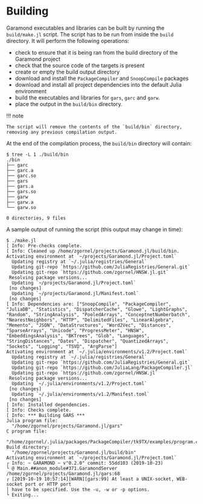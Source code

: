 # Building

Garamond executables and libraries can be built by running the `build/make.jl` script. The script has to be run from inside the `build` directory. It will perform the following operations:
 - check to ensure that it is being ran from the build directory of the Garamond project
 - check that the source code of the targets is present
 - create or empty the build output directory
 - download and install the `PackageCompiler` and `SnoopCompile` packages
 - download and install all project dependencies into the default Julia environment
 - build the executables and libraries for `gars`, `garc` and `garw`.
 - place the output in the `build/bin` directory.

!!! note

    The script will remove the contents of the `build/bin` directory, removing any previous compilation output.

At the end of the compilation process, the `build/bin` directory will contain:
```
$ tree -L 1 ./build/bin
./bin
├── garc
├── garc.a
├── garc.so
├── gars
├── gars.a
├── gars.so
├── garw
├── garw.a
└── garw.so

0 directories, 9 files
```

A sample output of running the script (this output may change in time):
```
$ ./make.jl
[ Info: Pre-checks complete.
[ Info: Cleaned up /home/zgornel/projects/Garamond.jl/build/bin.
Activating environment at `~/projects/Garamond.jl/Project.toml`
  Updating registry at `~/.julia/registries/General`
  Updating git-repo `https://github.com/JuliaRegistries/General.git`
  Updating git-repo `https://github.com/zgornel/HNSW.jl.git`
 Resolving package versions...
  Updating `~/projects/Garamond.jl/Project.toml`
 [no changes]
  Updating `~/projects/Garamond.jl/Manifest.toml`
 [no changes]
[ Info: Dependencies are: ["SnoopCompile", "PackageCompiler", "JuliaDB", "Statistics", "DispatcherCache", "Glowe", "LightGraphs", "Random", "StringAnalysis", "PooledArrays", "ConceptnetNumberbatch", "NearestNeighbors", "HTTP", "DelimitedFiles", "LinearAlgebra", "Memento", "JSON", "DataStructures", "Word2Vec", "Distances", "SparseArrays", "Unicode", "ProgressMeter", "HNSW", "EmbeddingsAnalysis", "BKTrees", "Glob", "Languages", "StringDistances", "Dates", "Dispatcher", "QuantizedArrays", "Sockets", "Logging", "TSVD", "ArgParse"]
Activating environment at `~/.julia/environments/v1.2/Project.toml`
  Updating registry at `~/.julia/registries/General`
  Updating git-repo `https://github.com/JuliaRegistries/General.git`
  Updating git-repo `https://github.com/JuliaLang/PackageCompiler.jl`
  Updating git-repo `https://github.com/zgornel/HNSW.jl`
 Resolving package versions...
  Updating `~/.julia/environments/v1.2/Project.toml`
 [no changes]
  Updating `~/.julia/environments/v1.2/Manifest.toml`
 [no changes]
[ Info: Installed dependencies.
[ Info: Checks complete.
[ Info: *** Building GARS ***
Julia program file:
  "/home/zgornel/projects/Garamond.jl/gars"
C program file:
  "/home/zgornel/.julia/packages/PackageCompiler/tk9TX/examples/program.c"
Build directory:
  "/home/zgornel/projects/Garamond.jl/build/bin"
Activating environment at `~/projects/Garamond.jl/Project.toml`
┌ Info: ~ GARAMOND ~ v"0.2.0" commit: 55dd103 (2019-10-23)
└ @ Main.##anon_module#371.GaramondServer /home/zgornel/projects/Garamond.jl/gars:68
┌ [2019-10-19 10:57:14][WARN][gars:99] At least a UNIX-socket, WEB-socket port or HTTP port
│ have to be specified. Use the -u, -w or -p options.
└ Exiting...
```
